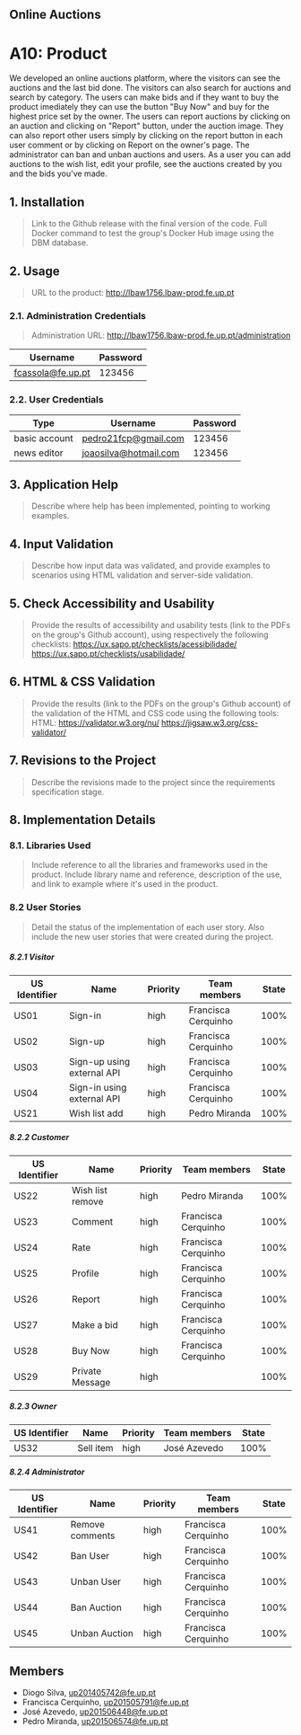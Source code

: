 ## Online Auctions

# A10: Product

We developed an online auctions platform, where the visitors can see the auctions and the last bid done. The visitors can also search for auctions and search by category. The users can make bids and if they want to buy the product imediately they can use the button "Buy Now" and buy for the highest price set by the owner. The users can report auctions by clicking on an auction and clicking on "Report" button, under the auction image. They can also report other users simply by clicking on the report button in each user comment or by clicking on Report on the owner's page. The administrator can ban and unban auctions and users.
As a user you can add auctions to the wish list, edit your profile, see the auctions created by you and the bids you've made.  

## 1. Installation
 
> Link to the Github release with the final version of the code.
> Full Docker command to test the group's Docker Hub image using the DBM database.

## 2. Usage
 
> URL to the product: http://lbaw1756.lbaw-prod.fe.up.pt

### 2.1. Administration Credentials

> Administration URL: http://lbaw1756.lbaw-prod.fe.up.pt/administration
 
| Username             | Password |
| -------------------- | -------- |
| fcassola@fe.up.pt    | 123456   |

### 2.2. User Credentials
 
| Type          | Username              | Password |
| ------------- | ----------------------| -------- |
| basic account | pedro21fcp@gmail.com  | 123456   |
| news editor   | joaosilva@hotmail.com | 123456   |
 

## 3. Application Help
 
> Describe where help has been implemented, pointing to working examples.
 
 
## 4. Input Validation
 
> Describe how input data was validated, and provide examples to scenarios using HTML validation and server-side validation.
 
 
## 5. Check Accessibility and Usability
 
> Provide the results of accessibility and usability tests (link to the PDFs on the group's Github account), using respectively the following checklists:
> https://ux.sapo.pt/checklists/acessibilidade/
> https://ux.sapo.pt/checklists/usabilidade/
 
 
## 6. HTML & CSS Validation
 
> Provide the results (link to the PDFs on the group's Github account) of the validation of the HTML and CSS code using the following tools:
> HTML: https://validator.w3.org/nu/
> https://jigsaw.w3.org/css-validator/
 
 
## 7. Revisions to the Project
 
> Describe the revisions made to the project since the requirements specification stage.
 
 
## 8. Implementation Details
 
### 8.1. Libraries Used
 
> Include reference to all the libraries and frameworks used in the product.
> Include library name and reference, description of the use, and link to example where it's used in the product.
 
 
### 8.2 User Stories
 
> Detail the status of the implementation of each user story.
> Also include the new user stories that were created during the project.

##### 8.2.1 Visitor
 
| US Identifier | Name    | Priority                       | Team members               | State  |
| ------------- | ------- | ------------------------------ | -------------------------- | ------ |
| US01         | Sign-in | high | Francisca Cerquinho  |  100%  |
| US02          | Sign-up | high | Francisca Cerquinho              |   100%  | 
| US03          | 	Sign-up using external API | high |    Francisca Cerquinho              |100%     | 
| US04          | 	Sign-in using external API| high |     Francisca Cerquinho             |  100%   | 
| US21         | Wish list add | high |  Pedro Miranda             |   100%  | 

##### 8.2.2 Customer
| US Identifier | Name    | Priority                       | Team members               | State  |
| ------------- | ------- | ------------------------------ | -------------------------- | ------ |
| US22         | Wish list remove | high |  Pedro Miranda             |   100%  | 
| US23         | Comment | high |  Francisca Cerquinho             |   100%  | 
| US24         | Rate | high |  Francisca Cerquinho             |   100%  |
| US25         | Profile | high |  Francisca Cerquinho             |   100%  | 
| US26         | Report | high |  Francisca Cerquinho             |   100%  | 
| US27         |  Make a bid  | high |  Francisca Cerquinho           |   100%  | 
| US28         | Buy Now  | high |    Francisca Cerquinho           |   100%  |
| US29         | Private Message | high |              |   100%  |

##### 8.2.3 Owner
| US Identifier | Name    | Priority                       | Team members               | State  |
| ------------- | ------- | ------------------------------ | -------------------------- | ------ |
| US32         | Sell item | high |   José Azevedo           |   100%  |

##### 8.2.4 Administrator
| US Identifier | Name    | Priority                       | Team members               | State  |
| ------------- | ------- | ------------------------------ | -------------------------- | ------ |
| US41         | Remove comments | high |  Francisca Cerquinho         |   100%  |
| US42         | Ban User| high |   Francisca Cerquinho           |   100%  |
| US43         | Unban User| high |   Francisca Cerquinho           |   100%  |
| US44         | Ban Auction| high |   Francisca Cerquinho           |   100%  |
| US45         | Unban Auction| high |   Francisca Cerquinho           |   100%  |

## Members

- Diogo Silva, up201405742@fe.up.pt
- Francisca Cerquinho, up201505791@fe.up.pt
- José Azevedo, up201506448@fe.up.pt
- Pedro Miranda, up201506574@fe.up.pt
